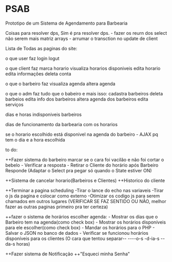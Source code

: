 # PSAB
 Prototipo de um Sistema de Agendamento para Barbearia

Coisas para resolver dps, Sim é pra resolver dps.
    - fazer os reurn dos select não serem mais matriz arrays 
    - arrumar o transction no update de client

Lista de Todas as paginas do site: 

o que user faz
    login
    logut

o que client faz
    marca horario
        visualiza horarios disponiveis
    edita horario
    edita informações
    deleta conta

o que o barbeiro faz
    visualiza agenda
    altera agenda

o que o adm faz 
    tudo que o babeiro e mais isso:
        cadastra barbeiros
        deleta barbeios
        edita info dos barbeiros
        altera agenda dos barbeiros
        edita serviços


dias e horas indisponiveis barbeiros

dias de funcionamento da barbearia com os horarios

se o horario escolhido está disponivel na agenda do barbeiro - AJAX pq tem o dia e a hora escolhida

to do: 

++Fazer sistema do barbeiro marcar se o cara foi vacilão e não foi cortar o bebelo
    - Verificar a resposta
    - Retirar o Cliente do horário após Barbeiro Responde
        (Adaptar o Select pra pegar só quando o State estiver ON)

++Sistema de cancelar horario(Barbeiros e Clientes)
++Historico do cliente

++Terminar a pagina scheduling
    -Tirar o lance do echo nas variaveis
    -Tirar o js da pagina e colocar como externo
    -Otimizar os codigo js para serem chamados em outros lugares (VERIFICAR SE FAZ SENTIDO OU NÃO, melhor fazer as outras paginas primeiro pra ter certeza)
    
++fazer o sistema de horários escolher agenda:
    - Mostrar os dias que o Barbeiro tem na agenda(como check box)
    - Mostrar os horários disponíveis para ele escolher(como check box)
    - Mandar os horários para o PHP
    - Salvar o JSON no banco de dados
    - Verificar se funcionou horários disponíveis para os clientes
        (O cara que tentou separar-- ----o-s -d-ia-s --da-s horas)

++Fazer sistema de Notificação
++"Esqueci minha Senha"
